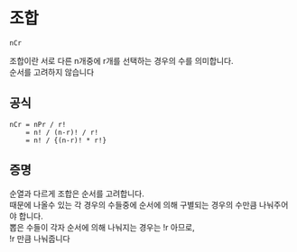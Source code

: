 # 조합

```
nCr
```

조합이란 서로 다른 n개중에 r개를 선택하는 경우의 수를 의미합니다. <br/>
순서를 고려하지 않습니다 <br/>

## 공식

```
nCr = nPr / r!
    = n! / (n-r)! / r!
    = n! / {(n-r)! * r!}
```

## 증명

순열과 다르게 조합은 순서를 고려합니다. <br/>
때문에 나올수 있는 각 경우의 수들중에 순서에 의해 구별되는 경우의 수만큼 나눠주어야 합니다. <br/>
뽑은 수들이 각자 순서에 의해 나눠지는 경우는 !r 아므로, <br/>
!r 만큼 나눠줍니다

